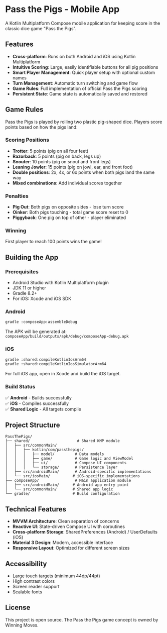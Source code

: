 # Pass the Pigs - Mobile App

A Kotlin Multiplatform Compose mobile application for keeping score in the classic dice game "Pass the Pigs".

## Features

- **Cross-platform**: Runs on both Android and iOS using Kotlin Multiplatform
- **Intuitive Scoring**: Large, easily identifiable buttons for all pig positions
- **Smart Player Management**: Quick player setup with optional custom names
- **Turn Management**: Automatic turn switching and game flow
- **Game Rules**: Full implementation of official Pass the Pigs scoring
- **Persistent State**: Game state is automatically saved and restored

## Game Rules

Pass the Pigs is played by rolling two plastic pig-shaped dice. Players score points based on how the pigs land:

### Scoring Positions

- **Trotter**: 5 points (pig on all four feet)
- **Razorback**: 5 points (pig on back, legs up)
- **Snouter**: 10 points (pig on snout and front legs)
- **Leaning Jowler**: 15 points (pig on jowl, ear, and front foot)
- **Double positions**: 2x, 4x, or 6x points when both pigs land the same way
- **Mixed combinations**: Add individual scores together

### Penalties

- **Pig Out**: Both pigs on opposite sides - lose turn score
- **Oinker**: Both pigs touching - total game score reset to 0
- **Piggyback**: One pig on top of other - player eliminated

### Winning

First player to reach 100 points wins the game!

## Building the App

### Prerequisites

- Android Studio with Kotlin Multiplatform plugin
- JDK 11 or higher
- Gradle 8.2+
- For iOS: Xcode and iOS SDK

### Android

```bash
gradle :composeApp:assembleDebug
```

The APK will be generated at: `composeApp/build/outputs/apk/debug/composeApp-debug.apk`

### iOS

```bash
gradle :shared:compileKotlinIosArm64
gradle :shared:compileKotlinIosSimulatorArm64
```

For full iOS app, open in Xcode and build the iOS target.

### Build Status

✅ **Android** - Builds successfully  
✅ **iOS** - Compiles successfully  
✅ **Shared Logic** - All targets compile

## Project Structure

```
PassThePigs/
├── shared/                     # Shared KMP module
│   ├── src/commonMain/
│   │   ├── kotlin/com/passthepigs/
│   │   │   ├── model/         # Data models
│   │   │   ├── game/          # Game logic and ViewModel
│   │   │   ├── ui/            # Compose UI components
│   │   │   └── storage/       # Persistence layer
│   ├── src/androidMain/       # Android-specific implementations
│   └── src/iosMain/          # iOS-specific implementations
├── composeApp/                # Main application module
│   ├── src/androidMain/      # Android app entry point
│   └── src/commonMain/       # Shared app logic
└── gradle/                   # Build configuration
```

## Technical Features

- **MVVM Architecture**: Clean separation of concerns
- **Reactive UI**: State-driven Compose UI with coroutines
- **Cross-platform Storage**: SharedPreferences (Android) / UserDefaults (iOS)
- **Material 3 Design**: Modern, accessible interface
- **Responsive Layout**: Optimized for different screen sizes

## Accessibility

- Large touch targets (minimum 44dp/44pt)
- High contrast colors
- Screen reader support
- Scalable fonts

## License

This project is open source. The Pass the Pigs game concept is owned by Winning Moves.